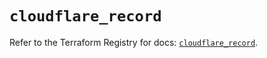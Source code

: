 # `cloudflare_record`

Refer to the Terraform Registry for docs: [`cloudflare_record`](https://registry.terraform.io/providers/cloudflare/cloudflare/4.33.0/docs/resources/record).
